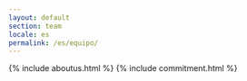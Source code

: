 ```yaml
---
layout: default
section: team
locale: es
permalink: /es/equipo/
---
```


<div class="space-70"></div>
<div class="container">
    <div class="row">
        <div class="col-md-12">
        {% include aboutus.html %}
        {% include commitment.html %}
        </div>
    </div><!--row-->
</div><!--portfolio container end-->
